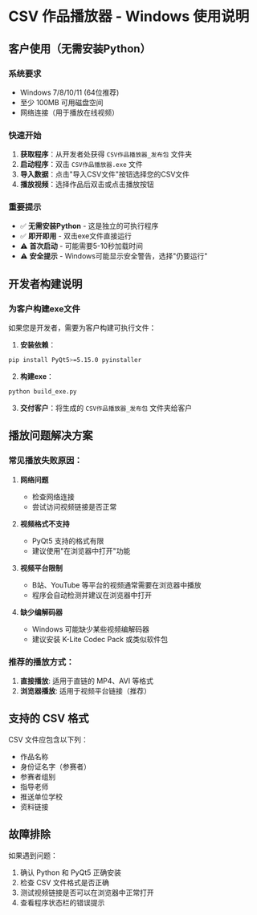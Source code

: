 # CSV 作品播放器 - Windows 使用说明

## 客户使用（无需安装Python）

### 系统要求
- Windows 7/8/10/11 (64位推荐)
- 至少 100MB 可用磁盘空间  
- 网络连接（用于播放在线视频）

### 快速开始
1. **获取程序**：从开发者处获得 `CSV作品播放器_发布包` 文件夹
2. **启动程序**：双击 `CSV作品播放器.exe` 文件
3. **导入数据**：点击"导入CSV文件"按钮选择您的CSV文件
4. **播放视频**：选择作品后双击或点击播放按钮

### 重要提示
- ✅ **无需安装Python** - 这是独立的可执行程序
- ✅ **即开即用** - 双击exe文件直接运行
- ⚠️ **首次启动** - 可能需要5-10秒加载时间
- ⚠️ **安全提示** - Windows可能显示安全警告，选择"仍要运行"

## 开发者构建说明

### 为客户构建exe文件
如果您是开发者，需要为客户构建可执行文件：

1. **安装依赖**：
```bash
pip install PyQt5>=5.15.0 pyinstaller
```

2. **构建exe**：
```bash
python build_exe.py
```

3. **交付客户**：将生成的 `CSV作品播放器_发布包` 文件夹给客户

## 播放问题解决方案

### 常见播放失败原因：

1. **网络问题**
   - 检查网络连接
   - 尝试访问视频链接是否正常

2. **视频格式不支持**
   - PyQt5 支持的格式有限
   - 建议使用"在浏览器中打开"功能

3. **视频平台限制**
   - B站、YouTube 等平台的视频通常需要在浏览器中播放
   - 程序会自动检测并建议在浏览器中打开

4. **缺少编解码器**
   - Windows 可能缺少某些视频编解码器
   - 建议安装 K-Lite Codec Pack 或类似软件包

### 推荐的播放方式：

1. **直接播放**: 适用于直链的 MP4、AVI 等格式
2. **浏览器播放**: 适用于视频平台链接（推荐）

## 支持的 CSV 格式

CSV 文件应包含以下列：
- 作品名称
- 身份证名字（参赛者）
- 参赛者组别
- 指导老师
- 推送单位学校
- 资料链接

## 故障排除

如果遇到问题：
1. 确认 Python 和 PyQt5 正确安装
2. 检查 CSV 文件格式是否正确
3. 测试视频链接是否可以在浏览器中正常打开
4. 查看程序状态栏的错误提示